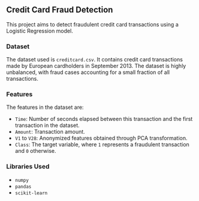 ## Credit Card Fraud Detection

This project aims to detect fraudulent credit card transactions using a Logistic Regression model.

### Dataset

The dataset used is `creditcard.csv`. It contains credit card transactions made by European cardholders in September 2013. The dataset is highly unbalanced, with fraud cases accounting for a small fraction of all transactions.

### Features

The features in the dataset are:
- `Time`: Number of seconds elapsed between this transaction and the first transaction in the dataset.
- `Amount`: Transaction amount.
- `V1` to `V28`: Anonymized features obtained through PCA transformation.
- `Class`: The target variable, where `1` represents a fraudulent transaction and `0` otherwise.

### Libraries Used

- `numpy`
- `pandas`
- `scikit-learn`
